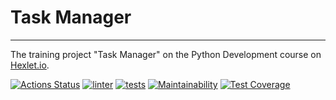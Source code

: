# Task Manager
___

The training project "Task Manager" on the Python Development course on [Hexlet.io](https://ru.hexlet.io/programs/python).

[![Actions Status](https://github.com/IgorGakhov/python-project-52/workflows/hexlet-check/badge.svg)](https://github.com/IgorGakhov/python-project-52/actions) [![linter](https://github.com/IgorGakhov/python-project-52/actions/workflows/linter-checker.yml/badge.svg?branch=main)](https://github.com/IgorGakhov/python-project-52/actions/workflows/linter-checker.yml) [![tests](https://github.com/IgorGakhov/python-project-52/actions/workflows/test-checker.yml/badge.svg?branch=main)](https://github.com/IgorGakhov/python-project-52/actions/workflows/test-checker.yml) [![Maintainability](https://api.codeclimate.com/v1/badges/5f3acdecbc76b7798d20/maintainability)](https://codeclimate.com/github/IgorGakhov/python-project-52/maintainability) [![Test Coverage](https://api.codeclimate.com/v1/badges/5f3acdecbc76b7798d20/test_coverage)](https://codeclimate.com/github/IgorGakhov/python-project-52/test_coverage)
